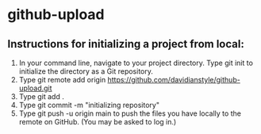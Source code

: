 # github-upload
## Instructions for initializing a project from local:
1. In your command line, navigate to your project directory. Type git init to initialize the directory as a Git repository.
2. Type git remote add origin https://github.com/davidianstyle/github-upload.git
3. Type git add .
4. Type git commit -m "initializing repository"
5. Type git push -u origin main to push the files you have locally to the remote on GitHub. (You may be asked to log in.)
